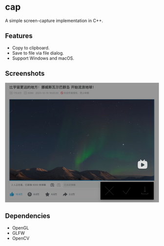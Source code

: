 # cap

A simple screen-capture implementation in C++.

## Features

- Copy to clipboard.
- Save to file via file dialog.
- Support Windows and macOS.

## Screenshots

![Longyearbyen](screenshots/Longyearbyen.png)

## Dependencies

- OpenGL
- GLFW
- OpenCV